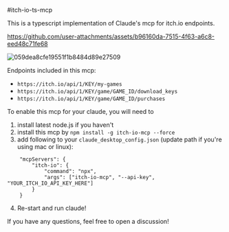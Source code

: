 #itch-io-ts-mcp

This is a typescript implementation of Claude's mcp for itch.io endpoints.

https://github.com/user-attachments/assets/b96160da-7515-4f63-a6c8-eed48c71fe68

![059dea8cfe19551f1b8484d89e27509](https://github.com/user-attachments/assets/96ec0ecc-fc3e-4749-b04e-2313f122d27b)

Endpoints included in this mcp:

- `https://itch.io/api/1/KEY/my-games`
- `https://itch.io/api/1/KEY/game/GAME_ID/download_keys`
- `https://itch.io/api/1/KEY/game/GAME_ID/purchases`

To enable this mcp for your claude, you will need to

1. install latest node.js if you haven't
2. install this mcp by `npm install -g itch-io-mcp --force`
3. add following to your `claude_desktop_config.json` (update path if you're using mac or linux):

```
    "mcpServers": {
        "itch-io": {
            "command": "npx",
            "args": ["itch-io-mcp", "--api-key", "YOUR_ITCH_IO_API_KEY_HERE"]
        }
    }
```

4. Re-start and run claude!

If you have any questions, feel free to open a discussion!
